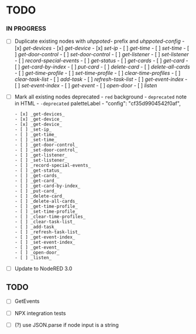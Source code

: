 # TODO

### IN PROGRESS

- [ ] Duplicate existing nodes with _uhppoted-_ prefix and _uhppoted-config_
      - [x] _get-devices_
      - [x] _get-device_
      - [x] _set-ip_
      - [ ] _get-time_
      - [ ] _set-time_
      - [ ] _get-door-control_
      - [ ] _set-door-control_
      - [ ] _get-listener_
      - [ ] _set-listener_
      - [ ] _record-special-events_
      - [ ] _get-status_
      - [ ] _get-cards_
      - [ ] _get-card_
      - [ ] _get-card-by-index_
      - [ ] _put-card_
      - [ ] _delete-card_
      - [ ] _delete-all-cards_
      - [ ] _get-time-profile_
      - [ ] _set-time-profile_
      - [ ] _clear-time-profiles_
      - [ ] _clear-task-list_
      - [ ] _add-task_
      - [ ] _refresh-task-list_
      - [ ] _get-event-index_
      - [ ] _set-event-index_
      - [ ] _get-event_
      - [ ] _open-door_
      - [ ] _listen_

- [ ] Mark all existing nodes deprecated 
      - `red` background
      - `deprecated` note in HTML
      - `-deprecated` paletteLabel
      - "config": "cf35d9904542f0af",

      - [x] _get-devices_
      - [x] _get-device_
      - [x] _get-device_
      - [ ] _set-ip_
      - [ ] _get-time_
      - [ ] _set-time_
      - [ ] _get-door-control_
      - [ ] _set-door-control_
      - [ ] _get-listener_
      - [ ] _set-listener_
      - [ ] _record-special-events_
      - [ ] _get-status_
      - [ ] _get-cards_
      - [ ] _get-card_
      - [ ] _get-card-by-index_
      - [ ] _put-card_
      - [ ] _delete-card_
      - [ ] _delete-all-cards_
      - [ ] _get-time-profile_
      - [ ] _set-time-profile_
      - [ ] _clear-time-profiles_
      - [ ] _clear-task-list_
      - [ ] _add-task_
      - [ ] _refresh-task-list_
      - [ ] _get-event-index_
      - [ ] _set-event-index_
      - [ ] _get-event_
      - [ ] _open-door_
      - [ ] _listen_

- [ ] Update to NodeRED 3.0

## TODO

- [ ] GetEvents
- [ ] NPX integration tests
- [ ] (?) use JSON.parse if node input is a string

